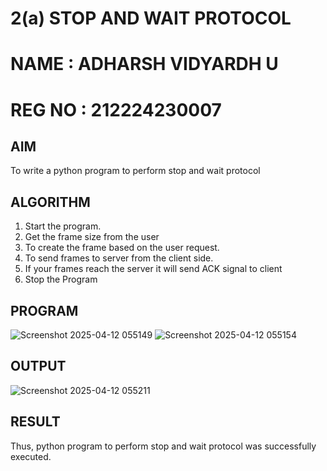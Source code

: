 # 2(a) STOP AND WAIT PROTOCOL
# NAME : ADHARSH VIDYARDH U
# REG NO : 212224230007
## AIM 
To write a python program to perform stop and wait protocol
## ALGORITHM
1. Start the program.
2. Get the frame size from the user
3. To create the frame based on the user request.
4. To send frames to server from the client side.
5. If your frames reach the server it will send ACK signal to client
6. Stop the Program
## PROGRAM
![Screenshot 2025-04-12 055149](https://github.com/user-attachments/assets/f8b46237-4db5-42cf-95f0-e19f41afd923)
![Screenshot 2025-04-12 055154](https://github.com/user-attachments/assets/add18a6b-3f33-473d-9945-78042e99cf34)
## OUTPUT
![Screenshot 2025-04-12 055211](https://github.com/user-attachments/assets/d5085347-f24d-4053-992d-0f7cece0608d)
## RESULT
Thus, python program to perform stop and wait protocol was successfully executed.
